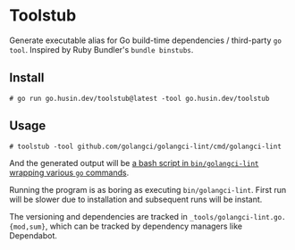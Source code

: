 # Toolstub

Generate executable alias for Go build-time dependencies / third-party `go tool`. Inspired by Ruby Bundler's `bundle binstubs`.

## Install

```shellsession
# go run go.husin.dev/toolstub@latest -tool go.husin.dev/toolstub
```

## Usage

```shellsession
# toolstub -tool github.com/golangci/golangci-lint/cmd/golangci-lint
```

And the generated output will be [a bash script in `bin/golangci-lint` wrapping various `go` commands](bin/golangci-lint).

Running the program is as boring as executing `bin/golangci-lint`. First run will be slower due to installation and subsequent runs will be instant.

The versioning and dependencies are tracked in `_tools/golangci-lint.go.{mod,sum}`, which can be tracked by dependency managers like Dependabot.
